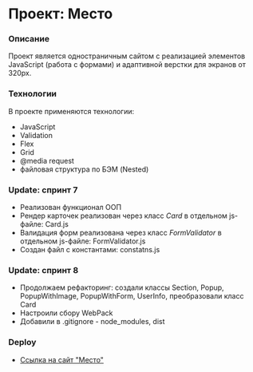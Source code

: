 # Проект: Место

### Описание

Проект является одностраничным сайтом с реализацией элементов JavaScript (работа с формами) и адаптивной верстки для экранов от 320px.

### Технологии

В проекте применяются технологии:

* JavaScript
* Validation
* Flex
* Grid
* @media request
* файловая структура по БЭМ (Nested)

### Update: спринт 7

* Реализован функционал ООП
* Рендер карточек реализован через класс *Card* в отдельном js-файле: Card.js
* Валидация форм реализована через класс *FormValidator* в отдельном js-файле: FormValidator.js
* Создан файл с константами: constatns.js

### Update: спринт 8

* Продолжаем рефакторинг: создали классы Section, Popup, PopupWithImage, PopupWithForm, UserInfo, преобразовали класс Card
* Настроили сбору WebPack
* Добавили в .gitignore - node_modules, dist


### Deploy

* [Ссылка на сайт "Место"](https://fadinalexander.github.io/mesto/)
